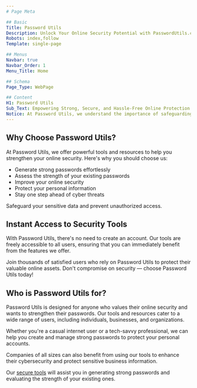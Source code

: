 ```yaml
---
# Page Meta

## Basic 
Title: Password Utils
Description: Unlock Your Online Security Potential with PasswordUtils.com: Strong Passwords Made Simple.
Robots: index,follow
Template: single-page

## Menus 
Navbar: true
Navbar_Order: 1
Menu_Title: Home

## Schema 
Page_Type: WebPage

## Content 
H1: Password Utils
Sub_Text: Empowering Strong, Secure, and Hassle-Free Online Protection!
Notice: At Password Utils, we understand the importance of safeguarding your online accounts with strong and reliable passwords. With cyber threats constantly on the rise, it is crucial to have passwords that are both hard to crack and easy for you to remember.
---
```


<!-- Page Content -->

## Why Choose Password Utils?

At Password Utils, we offer powerful tools and resources to help you strengthen your online security. Here's why you should choose us:

- Generate strong passwords effortlessly
- Assess the strength of your existing passwords
- Improve your online security
- Protect your personal information
- Stay one step ahead of cyber threats

Safeguard your sensitive data and prevent unauthorized access.

## Instant Access to Security Tools

With Password Utils, there's no need to create an account. Our tools are freely accessible to all users, ensuring that you can immediately benefit from the features we offer.

Join thousands of satisfied users who rely on Password Utils to protect their valuable online assets. Don't compromise on security — choose Password Utils today!

## Who is Password Utils for?

Password Utils is designed for anyone who values their online security and wants to strengthen their passwords. Our tools and resources cater to a wide range of users, including individuals, businesses, and organizations.

Whether you're a casual internet user or a tech-savvy professional, we can help you create and manage strong passwords to protect your personal accounts.

Companies of all sizes can also benefit from using our tools to enhance their cybersecurity and protect sensitive business information.

<p class="notice">Our <a href="/tools" target="_blank">secure tools</a> will assist you in generating strong passwords and evaluating the strength of your existing ones.</p>
